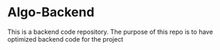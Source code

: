 # Algo-Backend

This is a backend code repository. The purpose of this repo is to have optimized backend code for the project
